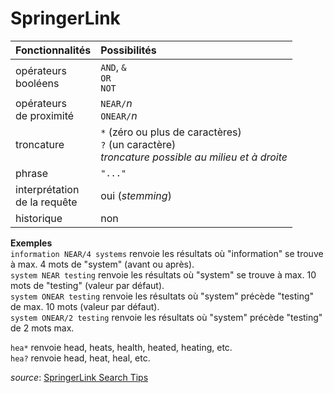 # SpringerLink

| Fonctionnalités | Possibilités |
| :-------- | :---- |
| opérateurs<br/>booléens | `AND`, `&`<br/>`OR`<br/>`NOT` |
| opérateurs<br/>de proximité | `NEAR/`*n*<br/>`ONEAR/`*n*  |
| troncature | `*` (zéro ou plus de caractères)<br/>`?` (un caractère) <br/>*troncature possible au milieu et à droite* |
| phrase | `"..."` |
| interprétation<br/>de la requête | oui (*stemming*) |
| historique | non |

**Exemples**   
`information NEAR/4 systems` renvoie les résultats où "information" se trouve à max. 4 mots de "system" (avant ou après).   
`system NEAR testing` renvoie les résultats où "system" se trouve à max. 10 mots de "testing" (valeur par défaut).   
`system ONEAR testing` renvoie les résultats où "system" précède "testing" de max. 10 mots (valeur par défaut).   
`system ONEAR/2 testing` renvoie les résultats où "system" précède "testing" de 2 mots max.   

`hea*` renvoie head, heats, health, heated, heating, etc.   
`hea?` renvoie head, heat, heal, etc.   

*source*: [SpringerLink Search Tips](https://link.springer.com/searchhelp)
